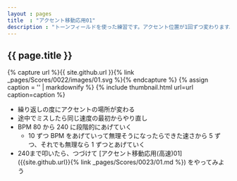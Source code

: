 ```yaml
---
layout : pages
title  : "アクセント移動応用01"
description : "トーンフィールドを使った練習です。アクセント位置が1回ずつ変わります。リズムよくきれいに鳴らせるように練習しましょう。"
---
```


## {{ page.title }}

{% capture url %}{{ site.github.url }}{% link _pages/Scores/0022/images/01.svg %}{% endcapture %}
{% assign caption = '' | markdownify %}
{% include thumbnail.html url=url caption=caption %}

* 繰り返しの度にアクセントの場所が変わる
* 途中でミスしたら同じ速度の最初からやり直し
* BPM 80 から 240 に段階的にあげていく
  * 10 ずつ BPM をあげていって無理そうになったらできた速さから 5 ずつ、それでも無理なら 1 ずつとあげていく
* 240まで叩いたら、つづけて [アクセント移動応用(高速)01]({{site.github.url}}{% link _pages/Scores/0023/01.md %}) をやってみよう
